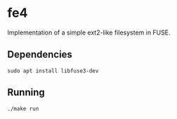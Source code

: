 # fe4

Implementation of a simple ext2-like filesystem in FUSE.

## Dependencies

`sudo apt install libfuse3-dev`

## Running

`./make run`
